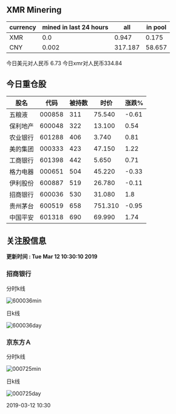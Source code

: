 ## XMR Minering

|currency|mined in last 24 hours|all|in pool|
|---|---|---|---|
|XMR|0.0|0.947|0.175|
|CNY|0.002|317.187|58.657|

今日美元对人民币 6.73	今日xmr对人民币334.84


## 今日重仓股 

|股名|代码|被持数|时价|涨跌%|
|---|---|---|---|---|
|五粮液|000858|311|75.540|-0.61|
|保利地产|600048|322|13.100|0.54|
|农业银行|601288|406|3.740|0.81|
|美的集团|000333|423|47.150|1.22|
|工商银行|601398|442|5.650|0.71|
|格力电器|000651|504|45.220|-0.33|
|伊利股份|600887|519|26.780|-0.11|
|招商银行|600036|530|31.080|1.8|
|贵州茅台|600519|658|751.310|-0.95|
|中国平安|601318|690|69.990|1.74|

## 关注股信息
**更新时间 : Tue Mar 12 10:30:10 2019**
### 招商银行 
分时k线

![600036min](http://image.sinajs.cn/newchart/min/n/sh600036.gif)

日k线

![600036day](http://image.sinajs.cn/newchart/daily/n/sh600036.gif)

### 京东方Ａ 
分时k线

![000725min](http://image.sinajs.cn/newchart/min/n/sz000725.gif)

日k线

![000725day](http://image.sinajs.cn/newchart/daily/n/sz000725.gif)

2019-03-12 10:30
